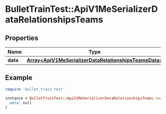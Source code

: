 # BulletTrainTest::ApiV1MeSerializerDataRelationshipsTeams

## Properties

| Name | Type | Description | Notes |
| ---- | ---- | ----------- | ----- |
| **data** | [**Array&lt;ApiV1MeSerializerDataRelationshipsTeamsData&gt;**](ApiV1MeSerializerDataRelationshipsTeamsData.md) |  | [optional] |

## Example

```ruby
require 'bullet_train_test'

instance = BulletTrainTest::ApiV1MeSerializerDataRelationshipsTeams.new(
  data: null
)
```

